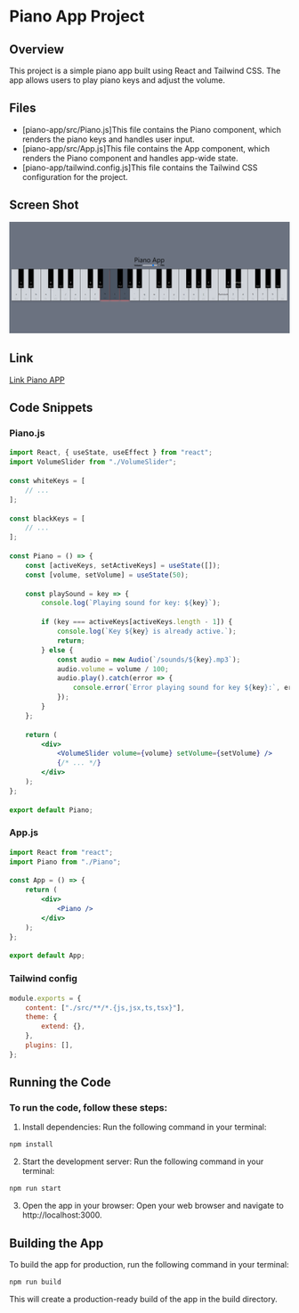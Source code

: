 # Piano App Project

## Overview

This project is a simple piano app built using React and Tailwind CSS. The app allows users to play piano keys and adjust the volume.

## Files

- [piano-app/src/Piano.js]This file contains the Piano component, which renders the piano keys and handles user input.
- [piano-app/src/App.js]This file contains the App component, which renders the Piano component and handles app-wide state.
- [piano-app/tailwind.config.js]This file contains the Tailwind CSS configuration for the project.

## Screen Shot

![Screen Shot](./public/piano-app-ss.png "Piano App Screenshot")

## Link

[Link Piano APP](https://www.quint-5.com/piano)

## Code Snippets

### Piano.js

```jsx
import React, { useState, useEffect } from "react";
import VolumeSlider from "./VolumeSlider";

const whiteKeys = [
	// ...
];

const blackKeys = [
	// ...
];

const Piano = () => {
	const [activeKeys, setActiveKeys] = useState([]);
	const [volume, setVolume] = useState(50);

	const playSound = key => {
		console.log(`Playing sound for key: ${key}`);

		if (key === activeKeys[activeKeys.length - 1]) {
			console.log(`Key ${key} is already active.`);
			return;
		} else {
			const audio = new Audio(`/sounds/${key}.mp3`);
			audio.volume = volume / 100;
			audio.play().catch(error => {
				console.error(`Error playing sound for key ${key}:`, error);
			});
		}
	};

	return (
		<div>
			<VolumeSlider volume={volume} setVolume={setVolume} />
			{/* ... */}
		</div>
	);
};

export default Piano;
```

### App.js

```jsx
import React from "react";
import Piano from "./Piano";

const App = () => {
	return (
		<div>
			<Piano />
		</div>
	);
};

export default App;
```

### Tailwind config

```js
module.exports = {
	content: ["./src/**/*.{js,jsx,ts,tsx}"],
	theme: {
		extend: {},
	},
	plugins: [],
};
```

## Running the Code

### To run the code, follow these steps:

1. Install dependencies: Run the following command in your terminal:

```bash
npm install
```

2. Start the development server: Run the following command in your terminal:

```bash
npm run start
```

3. Open the app in your browser: Open your web browser and navigate to http://localhost:3000.

## Building the App

To build the app for production, run the following command in your terminal:

```bash
npm run build
```

This will create a production-ready build of the app in the build directory.
